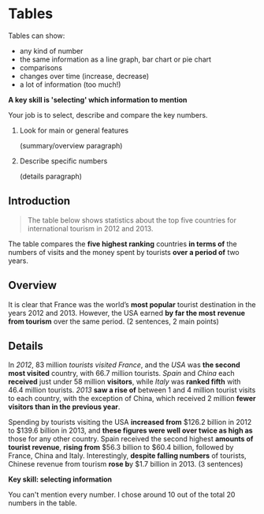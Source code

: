 # Tables

Tables can show:

- any kind of number
- the same information as a line graph, bar chart or pie chart
- comparisons
- changes over time (increase, decrease)
- a lot of information (too much!)

**A key skill is 'selecting' which information to mention**

Your job is to select, describe and compare the key numbers.

1. Look for main or general features

   (summary/overview paragraph)

2. Describe specific numbers

   (details paragraph)



 ## Introduction

> The table below shows statistics about the top five countries for international tourism in 2012 and 2013.

The table compares the **five highest ranking** countries **in terms of** the numbers of visits and the money spent by tourists **over a period of** two years.

## Overview

It is clear that France was the world’s **most popular** tourist destination in the years 2012 and 2013. However, the USA earned **by far the most** **revenue from tourism** over the same period. (2 sentences, 2 main points)

## Details

In *2012*, 83 million *tourists visited* *France*, and the *USA* was **the second most visited** country, with 66.7 million tourists. *Spain* and *China* each **received** just under 58 million **visitors**, while *Italy* was **ranked fifth** with 46.4 million tourists. *2013* **saw a rise of** between 1 and 4 million tourist visits to each country, with the exception of China, which received 2 million **fewer visitors than in the previous year**.

Spending by tourists visiting the USA **increased from** \$126.2 billion in 2012 to \$139.6 billion in 2013, and **these figures were well over twice as high as** those for any other country. Spain received the second highest **amounts of tourist revenue**, **rising from** \$56.3 billion to \$60.4 billion, followed by France, China and Italy. Interestingly, **despite falling numbers** of tourists, Chinese revenue from tourism **rose b**y $1.7 billion in 2013. (3 sentences)



**Key skill: selecting information**

You can't mention every number. I chose around 10 out of the total 20 numbers in the table.